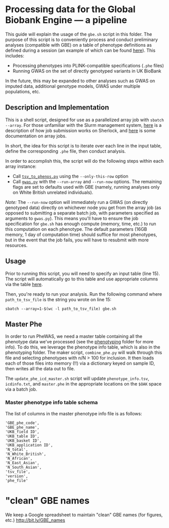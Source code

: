 # Processing data for the Global Biobank Engine — a pipeline

This guide will explain the usage of the `gbe.sh` script in this folder. The purpose of this script is to conveniently process and conduct preliminary analyses (compatible with GBE) on a table of phenotype definitions as defined during a session (an example of which can be found [here](https://github.com/rivas-lab/ukbb-tools/blob/master/phenotyping/example_phenotyping_session.tsv)). This includes:

 - Processing phenotypes into PLINK-compatible specifications (`.phe` files)
 - Running GWAS on the set of directly genotyped variants in UK BioBank

In the future, this may be expanded to other analyses such as GWAS on imputed data, additional genotype models, GWAS under multiple populations, etc.

## Description and Implementation

This is a shell script, designed for use as a parallelized array job with `sbatch --array`. For those unfamiliar with the Slurm management system, [here](https://www.sherlock.stanford.edu/docs/user-guide/running-jobs/) is a description of how job submission works on Sherlock, and [here](https://slurm.schedmd.com/job_array.html) is some documentation on array jobs.

In short, the idea for this script is to iterate over each line in the input table, define the corresponding `.phe` file, then conduct analysis. 

In order to accomplish this, the script will do the following steps within each array instance:

 - Call [`tsv_to_phenos.py`](https://github.com/rivas-lab/ukbb-tools/blob/master/phenotyping/scripts/tsv_to_phenos.py) using the `--only-this-row` option
 - Call [`gwas.py`](https://github.com/rivas-lab/ukbb-tools/blob/master/gwas/gwas.py) with the `--run-array` and `--run-now` options. The remaining flags are set to defaults used with GBE (namely, running analyses only on White British unrelated individuals).
 
_Note:_ The `--run-now` option will immediately run a GWAS (on directly genotyped data) directly on whichever node you get from the array job (as opposed to submitting a separate batch job, with parameters specified as arguments to `gwas.py`). This means you'll have to ensure the job specification for `gbe.sh` has enough compute (memory, time, etc.) to run this computation on each phenotype. The default parameters (16GB memory, 1 day of computation time) should suffice for most phenotypes, but in the event that the job fails, you will have to resubmit with more resources.

## Usage

Prior to running this script, you will need to specify an input table (line 15). The script will automatically go to this table and use appropriate columns via the table [here](https://docs.google.com/spreadsheets/d/1d4w4A8takvPxpHoUFXoNjj3a3QZLc-oHQiMaA5eElRg/edit?usp=sharing).

Then, you're ready to run your analysis. Run the following command where `path_to_tsv_file` is the string you wrote on line 15:

`sbatch --array=1-$(wc -l path_to_tsv_file) gbe.sh`

## Master Phe

In order to run PheWAS, we need a master table containing all the phenotype data we've processed (see the [phenotyping](https://github.com/rivas-lab/ukbb-tools/blob/master/02_phenotyping/) folder for more info). To do this, we leverage the phenotype info table, which is also in the phenotyping folder. The maker script, `combine_phe.py` will walk through this file and selecting phenotypes with n/N > 100 for inclusion. It then loads each of those files into memory (!!) via a dictionary keyed on sample ID, then writes all the data out to file. 

The `update_phe_icd_master.sh` script will update `phenotype_info.tsv`, `icdinfo.txt`, and `master.phe` in the appropriate locations on the `$OAK` space via a batch job.

### Master phenotype info table schema

The list of columns in the master phenotype info file is as follows:
```
'GBE_phe_code',
'GBE_phe_name',
'UKB_field ID',
'UKB_table ID',
'UKB_basket ID',
'UKB_application ID',
'N_total',
'N_White_British',
'N_African',
'N_East_Asian',
'N_South_Asian',
'tsv_file',
'version',
'phe_file'
```

# "clean" GBE names

We keep a Google spreadsheet to maintain "clean" GBE names (for figures, etc.)
http://bit.ly/GBE_names
